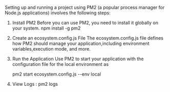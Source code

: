 Setting up and running a project using PM2 (a popular process manager for Node.js applications) involves the following steps:

1. Install PM2
    Before you can use PM2, you need to install it globally on your system.
    npm install -g pm2

2. Create an ecosystem.config.js File
   The ecosystem.config.js file defines how PM2 should manage your application,including environment variables,execution mode, and more.

3. Run the Application
   Use PM2 to start your application with the configuration file for the local environment as

   pm2 start ecosystem.config.js --env local
 
4. View Logs :
   pm2 logs





